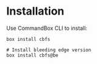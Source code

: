 # Installation

Use CommandBox CLI to install:

```
box install cbfs

# Install bleeding edge version
box install cbfs@be
```
